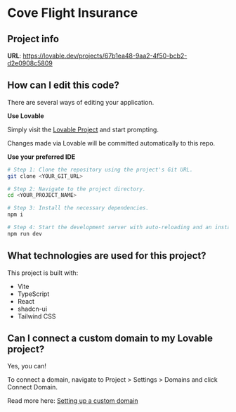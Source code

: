 # Cove Flight Insurance 

## Project info

**URL**: https://lovable.dev/projects/67b1ea48-9aa2-4f50-bcb2-d2e0908c5809

## How can I edit this code?

There are several ways of editing your application.

**Use Lovable**

Simply visit the [Lovable Project](https://lovable.dev/projects/67b1ea48-9aa2-4f50-bcb2-d2e0908c5809) and start prompting.

Changes made via Lovable will be committed automatically to this repo.

**Use your preferred IDE**

```sh
# Step 1: Clone the repository using the project's Git URL.
git clone <YOUR_GIT_URL>

# Step 2: Navigate to the project directory.
cd <YOUR_PROJECT_NAME>

# Step 3: Install the necessary dependencies.
npm i

# Step 4: Start the development server with auto-reloading and an instant preview.
npm run dev
```
## What technologies are used for this project?

This project is built with:

- Vite
- TypeScript
- React
- shadcn-ui
- Tailwind CSS

## Can I connect a custom domain to my Lovable project?

Yes, you can!

To connect a domain, navigate to Project > Settings > Domains and click Connect Domain.

Read more here: [Setting up a custom domain](https://docs.lovable.dev/tips-tricks/custom-domain#step-by-step-guide)
